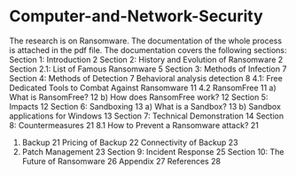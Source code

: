 # Computer-and-Network-Security
The research is on Ransomware. The documentation of the whole process is attached in the pdf file. The documentation covers the following sections: 
Section 1: Introduction	2
Section 2: History and Evolution of Ransomware	2
Section 2.1: List of Famous Ransomware	5
Section 3: Methods of Infection	7
Section 4: Methods of Detection	7
Behavioral analysis detection	8
4.1: Free Dedicated Tools to Combat Against Ransomware	11
4.2 RansomFree	11
a)	What is RansomFree?	12
b)	How does RansomFree work?	12
Section 5: Impacts	12
Section 6: Sandboxing	13
a)	What is a Sandbox?	13
b)	Sandbox applications for Windows	13
Section 7: Technical Demonstration	14
Section 8: Countermeasures	21
8.1 How to Prevent a Ransomware attack?	21
1. Backup	21
Pricing of Backup	22
Connectivity of Backup	23
2.	Patch Management	23
Section 9: Incident Response	25
Section 10: The Future of Ransomware	26
Appendix	27
References	28

